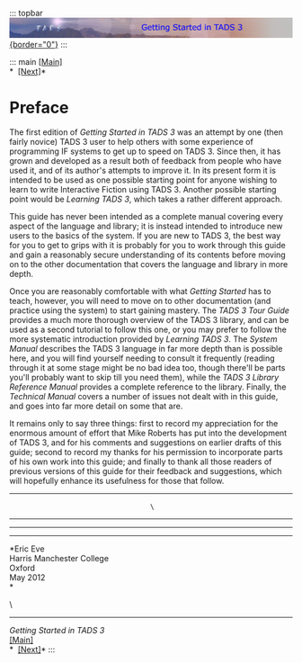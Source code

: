 ::: topbar
[![](topbar.jpg){border="0"}](index.html)
:::

::: main
[\[Main\]](index.html)\
*  [\[Next\]](generalintroduction.htm)*

# Preface

The first edition of *Getting Started in TADS 3* was an attempt by one
(then fairly novice) TADS 3 user to help others with some experience of
programming IF systems to get up to speed on TADS 3. Since then, it has
grown and developed as a result both of feedback from people who have
used it, and of its author's attempts to improve it. In its present form
it is intended to be used as one possible starting point for anyone
wishing to learn to write Interactive Fiction using TADS 3. Another
possible starting point would be *Learning TADS 3*, which takes a rather
different approach.

This guide has never been intended as a complete manual covering every
aspect of the language and library; it is instead intended to introduce
new users to the basics of the system. If you are new to TADS 3, the
best way for you to get to grips with it is probably for you to work
through this guide and gain a reasonably secure understanding of its
contents before moving on to the other documentation that covers the
language and library in more depth.

Once you are reasonably comfortable with what *Getting Started* has to
teach, however, you will need to move on to other documentation (and
practice using the system) to start gaining mastery. The *TADS 3 Tour
Guide* provides a much more thorough overview of the TADS 3 library, and
can be used as a second tutorial to follow this one, or you may prefer
to follow the more systematic introduction provided by *Learning TADS
3*. The *System Manual* describes the TADS 3 language in far more depth
than is possible here, and you will find yourself needing to consult it
frequently (reading through it at some stage might be no bad idea too,
though there\'ll be parts you\'ll probably want to skip till you need
them), while the *TADS 3 Library Reference Manual* provides a complete
reference to the library. Finally, the *Technical Manual* covers a
number of issues not dealt with in this guide, and goes into far more
detail on some that are.

It remains only to say three things: first to record my appreciation for
the enormous amount of effort that Mike Roberts has put into the
development of TADS 3, and for his comments and suggestions on earlier
drafts of this guide; second to record my thanks for his permission to
incorporate parts of his own work into this guide; and finally to thank
all those readers of previous versions of this guide for their feedback
and suggestions, which will hopefully enhance its usefulness for those
that follow.

  ----------------------------------- -----------------------------------
                                       \

  ----------------------------------- -----------------------------------

  -- --
     
  -- --

*Eric Eve\
Harris Manchester College\
Oxford\
May 2012\
*

\

------------------------------------------------------------------------

*Getting Started in TADS 3*\
[\[Main\]](index.html)\
*  [\[Next\]](generalintroduction.htm)*
:::
